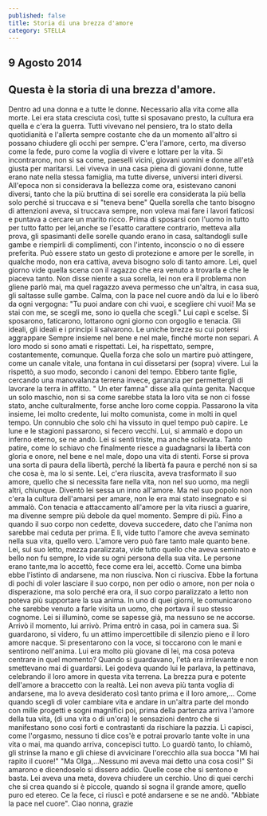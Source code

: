 ```yaml
---
published: false
title: Storia di una brezza d'amore
category: STELLA
---
```

## 9 Agosto 2014

## Questa è la storia di una brezza d'amore.

Dentro ad una donna e a tutte le donne. 
Necessario alla vita come alla morte. 
Lei era stata cresciuta così, tutte si sposavano presto, la cultura era quella e c'era la guerra. 
Tutti vivevano nel pensiero, tra lo stato della quotidianità e l'allerta sempre costante che da un momento all'altro si possano chiudere gli occhi per sempre. 
C'era l'amore, certo, ma diverso
come la fede, puro come la voglia di vivere e lottare per la vita. 
Si incontrarono, non si sa come, paeselli vicini, giovani uomini e donne all'età giusta per maritarsi. 
Lei viveva in una casa piena di giovani donne, tutte erano nate nella stessa famiglia, ma tutte diverse, universi interi diversi.
All'epoca non si considerava la bellezza come ora, esistevano canoni diversi, tanto che la più bruttina di sei sorelle
era considerata la più bella solo perché si truccava e si "teneva bene"
Quella sorella che tanto bisogno di attenzioni aveva, si truccava sempre, non voleva mai fare i lavori faticosi e puntava a cercare un marito ricco. Prima di sposarsi con l'uomo in tutto per tutto fatto per lei,anche se l'esatto carattere contrario, metteva alla prova, gli spasimanti delle sorelle quando erano in casa, saltandogli sulle gambe e riempirli di complimenti, con l'intento, inconscio o no di essere preferita. Può essere stato un gesto di protezione e amore per le sorelle, in qualche modo, non era cattiva, aveva bisogno solo di tanto amore.
Lei, quel giorno vide quella scena con il ragazzo che era venuto a trovarla e che le piaceva tanto.
 Non disse niente a sua sorella, lei non era il problema non gliene parlò mai, ma quel ragazzo aveva permesso che un'altra, in casa sua, gli saltasse sulle gambe. 
Calma, con la pace nel cuore andò da lui e lo liberò da ogni vergogna: 
"Tu puoi andare con chi vuoi, e scegliere chi vuoi! Ma se stai con me, se scegli me, sono io quella che scegli." 
Lui capì e scelse. 
Si sposarono, faticarono, lottarono ogni giorno con orgoglio e tenacia. 
Gli ideali, 
gli ideali e i principi li salvarono. Le uniche brezze su cui potersi aggrappare
Sempre insieme nel bene e nel male, finché morte non separi. 
A loro modo si sono amati e rispettati. 
Lei, ha rispettato, sempre, costantemente, comunque. 
Quella forza che solo un martire può attingere, come un canale vitale, una fontana in cui dissetarsi per (sopra) vivere. 
Lui la rispettò, a suo modo, secondo i canoni del tempo.
Ebbero tante figlie, cercando una manovalanza terrena invece, garanzia per permettergli di lavorare la terra in affitto. 
" Un eter famna" disse alla quinta genita.
Nacque un solo maschio, non si sa come sarebbe stata la loro vita se non ci fosse stato, anche culturalmente, forse anche loro come coppia.
Passarono la vita insieme, lei molto credente, lui molto comunista, come in molti in quel tempo. Un connubio che solo chi ha vissuto in quel tempo può capire. 
Le lune e le stagioni passarono, si fecero vecchi.
Lui, si ammalò e dopo un inferno eterno,
se ne andò. 
Lei si sentì triste, ma anche sollevata. 
Tanto patire, 
come lo schiavo che finalmente riesce a guadagnarsi la libertà con gloria e onore, nel bene e nel male, dopo una vita di stenti. 
Forse si prova una sorta di paura della libertà, perché la libertà fa paura e perché non si sa che cosa è, ma lo si sente.
Lei, c'era riuscita, aveva trasformato il suo amore, quello che si necessita fare nella vita, non nel suo uomo, ma negli altri, chiunque. 
Diventò lei sessa un inno all'amore. 
Ma nel suo popolo non c'era la cultura dell'amarsi per amare, non le era mai stato insegnato e si ammalò. 
Con tenacia e attaccamento all'amore per la vita riuscì a guarire, ma divenne sempre più debole da quel momento. Sempre di più. 
Fino a quando il suo corpo non cedette, doveva succedere, dato che l'anima non sarebbe mai ceduta per prima. 
E lì, vide tutto l'amore che aveva seminato nella sua vita, quello vero. 
L'amore vero può fare tanto male quanto bene. 
Lei, sul suo letto, mezza paralizzata, vide tutto quello che aveva seminato e bello non fu sempre,
lo vide su ogni persona della sua vita. 
Le persone erano tante,ma lo accettò, fece come era lei, accettò. 
Come una bimba ebbe l'istinto di andarsene, ma non riusciva. Non ci riusciva. 
Ebbe la fortuna di pochi di voler lasciare il suo corpo,
non per odio o amore, non per noia o disperazione, ma solo perché era ora,
il suo corpo paralizzato a letto non poteva più supportare la sua anima.
In uno di quei giorni,
le comunicarono che sarebbe venuto a farle visita un uomo, che portava il suo stesso cognome. 
Lei si illuminò, come se sapesse già, ma nessuno se ne accorse. 
Arrivò il momento, lui arrivò. 
Prima entrò in casa, poi in camera sua. 
Si guardarono, si videro, fu un attimo impercettibile di silenzio pieno 
e il loro amore nacque. 
Si presentarono con la voce, si toccarono con le mani e sentirono nell'anima. 
Lui era molto più giovane di lei, ma cosa poteva centrare in quel momento? 
Quando si guardavano, l'età era irrilevante 
e non smettevano mai di guardarsi. 
Lei godeva quando lui le parlava, la pettinava, celebrando il loro amore in questa vita terrena. 
La brezza pura e potente dell'amore a braccetto con la realtà. 
Lei non aveva più tanta voglia di andarsene, ma lo aveva desiderato così tanto prima e il loro amore,... 
Come quando scegli di voler cambiare vita e andare in un'altra parte del mondo con mille progetti e sogni magnifici poi, 
prima della partenza arriva l'amore della tua vita, (di una vita o di un'ora)
le sensazioni dentro che si manifestano sono così forti e contrastanti da rischiare la pazzia. 
Lì capisci, come l'orgasmo, nessuno ti dice cos'è e potrai provarlo tante volte in una vita o mai, ma quando arriva, concepisci tutto.
Lo guardò tanto, lo chiamò, gli strinse la mano e gli chiese di avvicinare l'orecchio alla sua bocca 
"Mi hai rapito il cuore!" 
"Ma Olga,...Nessuno mi aveva mai detto una cosa così!" 
Si amarono e dicendoselo si dissero addio. 
Quelle cose che si sentono e basta. 
Lei aveva una meta, doveva chiudere un cerchio. 
Uno di quei cerchi che si crea quando si è piccole, quando si sogna il grande amore, quello puro ed etereo.
Ce la fece, ci riuscì e poté andarsene e se ne andò.
"Abbiate la pace nel cuore".
Ciao nonna, grazie

